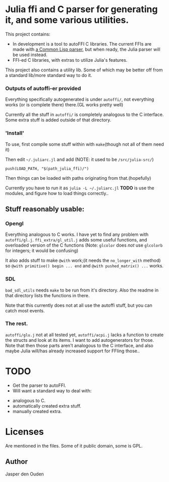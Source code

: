 
# Julia ffi and C parser for generating it, and some various utilities.
This project contains:

* In development is a tool to autoFFI C libraries. The current FFIs are made
  with [a Common Lisp parser](https://github.com/o-jasper/parse-c-header),
  but when ready, the Julia parser will be used instead.
* FFI-ed C libraries, with extras to utilize Julia's features.

This project also contains a utility lib. Some of which may be better off
from a standard lib/more standard way to do it.

### Outputs of autoffi-er provided
Everything specifically autogenerated is under `autoffi/`, not everything
works (or is complete there) there.(GL works pretty well)

Currently all the stuff in `autoffi/` is completely analogous to the C 
interface. Some extra stuff is added outside of that directory.

### 'Install'
To use, first compile some stuff within with `make`(though not all of them
need it)

Then edit `~/.juliarc.jl` and add (NOTE: it used to be `/src/julia-src/`)

    push(LOAD_PATH, "$(path_julia_ffi)/")

Then things can be loaded with paths originating from that.(hopefully)

Currently you have to run it as `julia -L ~/.juliarc.jl` 
**TODO** is use the modules, and figure how to load things correctly..

## Stuff reasonably usable:

### Opengl
Everything analogous to C works. I have yet to find any problem with 
`autoffi/gl.j`. `ffi_extra/gl_util.j` adds some useful functions, and 
overloaded version of the C functions
(Note: `glcolor` does *not* use `glcolorb` for integers; it would be 
confusing)

It also adds stuff to make `@with` work;(it needs the `no_longer_with` method)
so `@with primitive() begin ... end` and `@with pushed_matrix() ...` works.

### SDL
`bad_sdl_utils` needs `make` to be run from it's directory. Also the readme
in that directory lists the functions in there.

Note that this currently does not at all use the autoffi stuff, but you can
catch most events.

### The rest.
`autoffi/glu.j` not at all tested yet, `autoffi/acpi.j` lacks a function to 
create the structs and look at its items. I want to add autogenerators for 
those. Note that then those parts aren't analogous to the C interface, and 
also maybe Julia will/has already increased support for FFIing those..

# TODO
* Get the parser to autoFFI.
* Will want a standard way to deal with:
 + analogous to C.
 + automatically created extra stuff.
 + manually created extra.

# Licenses
Are mentioned in the files. Some of it public domain, some is GPL.

## Author
Jasper den Ouden
